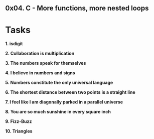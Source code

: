 ## 0x04. C - More functions, more nested loops


# Tasks

**1. isdigit**

**2. Collaboration is multiplication**

**3. The numbers speak for themselves**


**4. I believe in numbers and signs**


**5. Numbers constitute the only universal language**

**6. The shortest distance between two points is a straight line**

**7. I feel like I am diagonally parked in a parallel universe**



**8. You are so much sunshine in every square inch**


**9. Fizz-Buzz**

**10. Triangles**
